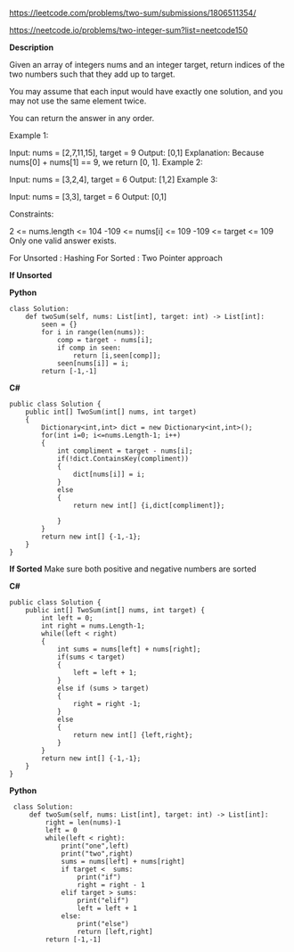 https://leetcode.com/problems/two-sum/submissions/1806511354/

https://neetcode.io/problems/two-integer-sum?list=neetcode150

**Description**

Given an array of integers nums and an integer target, return indices of the two numbers such that they add up to target.

You may assume that each input would have exactly one solution, and you may not use the same element twice.

You can return the answer in any order.

Example 1:

Input: nums = [2,7,11,15], target = 9
Output: [0,1]
Explanation: Because nums[0] + nums[1] == 9, we return [0, 1].
Example 2:

Input: nums = [3,2,4], target = 6
Output: [1,2]
Example 3:

Input: nums = [3,3], target = 6
Output: [0,1]
 

Constraints:

2 <= nums.length <= 104
-109 <= nums[i] <= 109
-109 <= target <= 109
Only one valid answer exists.

For Unsorted : Hashing
For Sorted : Two Pointer approach

**If Unsorted**

**Python**

    class Solution:
        def twoSum(self, nums: List[int], target: int) -> List[int]:
            seen = {}
            for i in range(len(nums)):
                comp = target - nums[i];
                if comp in seen:
                    return [i,seen[comp]];
                seen[nums[i]] = i;
            return [-1,-1]

**C#**

    public class Solution {
        public int[] TwoSum(int[] nums, int target) 
        {
            Dictionary<int,int> dict = new Dictionary<int,int>();
            for(int i=0; i<=nums.Length-1; i++)
            {
                int compliment = target - nums[i];
                if(!dict.ContainsKey(compliment))
                {
                    dict[nums[i]] = i;
                }
                else
                {
                    return new int[] {i,dict[compliment]};
     
                }
            }
            return new int[] {-1,-1};
        }
    }


**If Sorted**
Make sure both positive and negative numbers are sorted

**C#**

    public class Solution {
        public int[] TwoSum(int[] nums, int target) {
            int left = 0;
            int right = nums.Length-1;
            while(left < right)
            {
                int sums = nums[left] + nums[right];
                if(sums < target)
                {
                    left = left + 1;
                }
                else if (sums > target)
                {
                    right = right -1;
                }
                else
                {
                    return new int[] {left,right};
                }
            }
            return new int[] {-1,-1};
        }
    }


**Python**

     class Solution:
         def twoSum(self, nums: List[int], target: int) -> List[int]:
             right = len(nums)-1
             left = 0
             while(left < right):
                 print("one",left)
                 print("two",right)
                 sums = nums[left] + nums[right]
                 if target <  sums:
                     print("if")
                     right = right - 1
                 elif target > sums:
                     print("elif")
                     left = left + 1
                 else:
                     print("else")
                     return [left,right]
             return [-1,-1]
